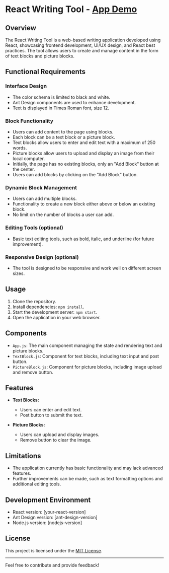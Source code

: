 # React Writing Tool - [App Demo](https://ad02015a-cd75-4726-9495-d464c16ca225-00-1rbgenxo217tx.pike.replit.dev/)

## Overview

The React Writing Tool is a web-based writing application developed using React, showcasing frontend development, UI/UX design, and React best practices. The tool allows users to create and manage content in the form of text blocks and picture blocks.

## Functional Requirements

### Interface Design

- The color schema is limited to black and white.
- Ant Design components are used to enhance development.
- Text is displayed in Times Roman font, size 12.

### Block Functionality

- Users can add content to the page using blocks.
- Each block can be a text block or a picture block.
- Text blocks allow users to enter and edit text with a maximum of 250 words.
- Picture blocks allow users to upload and display an image from their local computer.
- Initially, the page has no existing blocks, only an "Add Block" button at the center.
- Users can add blocks by clicking on the "Add Block" button.

### Dynamic Block Management

- Users can add multiple blocks.
- Functionality to create a new block either above or below an existing block.
- No limit on the number of blocks a user can add.

### Editing Tools (optional)

- Basic text editing tools, such as bold, italic, and underline (for future improvement).

### Responsive Design (optional)

- The tool is designed to be responsive and work well on different screen sizes.

## Usage

1. Clone the repository.
2. Install dependencies: `npm install`.
3. Start the development server: `npm start`.
4. Open the application in your web browser.

## Components

- `App.js`: The main component managing the state and rendering text and picture blocks.
- `TextBlock.js`: Component for text blocks, including text input and post button.
- `PictureBlock.js`: Component for picture blocks, including image upload and remove button.

## Features

- **Text Blocks:**
  - Users can enter and edit text.
  - Post button to submit the text.

- **Picture Blocks:**
  - Users can upload and display images.
  - Remove button to clear the image.

## Limitations

- The application currently has basic functionality and may lack advanced features.
- Further improvements can be made, such as text formatting options and additional editing tools.

## Development Environment

- React version: [your-react-version]
- Ant Design version: [ant-design-version]
- Node.js version: [nodejs-version]

## License

This project is licensed under the [MIT License](LICENSE).

---

Feel free to contribute and provide feedback!
